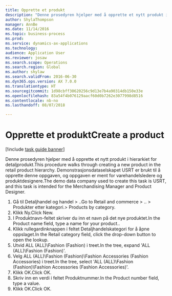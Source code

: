```yaml
--- 
title: Opprette et produkt
description: "Denne prosedyren hjelper med å opprette et nytt produkt i hierarkiet for detaljprodukt."
author: ShylaThompson
manager: AnnBe
ms.date: 11/14/2016
ms.topic: business-process
ms.prod: 
ms.service: dynamics-ax-applications
ms.technology: 
audience: Application User
ms.reviewer: josaw
ms.search.scope: Operations
ms.search.region: Global
ms.author: shylaw
ms.search.validFrom: 2016-06-30
ms.dyn365.ops.version: AX 7.0.0
ms.translationtype: HT
ms.sourcegitcommit: 1d98cbff30620256c9d13e7b4a90314db150e33e
ms.openlocfilehash: 83a54f4b076129aacf60d0b7262e3077998d8516
ms.contentlocale: nb-no
ms.lasthandoff: 08/07/2018

---
```

# <a name="create-a-product"></a><span data-ttu-id="906be-103">Opprette et produkt</span><span class="sxs-lookup"><span data-stu-id="906be-103">Create a product</span></span>

[!include [task guide banner](../../includes/task-guide-banner.md)]

<span data-ttu-id="906be-104">Denne prosedyren hjelper med å opprette et nytt produkt i hierarkiet for detaljprodukt.</span><span class="sxs-lookup"><span data-stu-id="906be-104">This procedure walks through creating a new product in the retail product hierarchy.</span></span> <span data-ttu-id="906be-105">Demonstrasjonsdataselskapet USRT er brukt til å opprette denne oppgaven, og oppgaven er ment for varehandelsledere og produktdesignere.</span><span class="sxs-lookup"><span data-stu-id="906be-105">The demo data company used to create this task is USRT, and this task is intended for the Merchandising Manager and Product Designer.</span></span>

1. <span data-ttu-id="906be-106">Gå til Detaljhandel og handel > ..</span><span class="sxs-lookup"><span data-stu-id="906be-106">Go to Retail and commerce > ..</span></span> <span data-ttu-id="906be-107">> Produkter etter kategori.</span><span class="sxs-lookup"><span data-stu-id="906be-107">> Products by category.</span></span>
2. <span data-ttu-id="906be-108">Klikk Ny.</span><span class="sxs-lookup"><span data-stu-id="906be-108">Click New.</span></span>
3. <span data-ttu-id="906be-109">I Produktnavn-feltet skriver du inn et navn på det nye produktet.</span><span class="sxs-lookup"><span data-stu-id="906be-109">In the Product name field, type a name for your product..</span></span>
4. <span data-ttu-id="906be-110">Klikk rullegardinknappen i feltet Detaljhandelskategori for å åpne oppslaget.</span><span class="sxs-lookup"><span data-stu-id="906be-110">In the Retail category field, click the drop-down button to open the lookup.</span></span>
5. <span data-ttu-id="906be-111">Utvid ALL (ALL)\Fashion (Fashion) i treet.</span><span class="sxs-lookup"><span data-stu-id="906be-111">In the tree, expand 'ALL (ALL)\Fashion (Fashion)'.</span></span>
6. <span data-ttu-id="906be-112">Velg ALL (ALL)\Fashion (Fashion)\Fashion Accessories (Fashion Accessories) i treet.</span><span class="sxs-lookup"><span data-stu-id="906be-112">In the tree, select 'ALL (ALL)\Fashion (Fashion)\Fashion Accessories (Fashion Accessories)'.</span></span>
7. <span data-ttu-id="906be-113">Klikk OK.</span><span class="sxs-lookup"><span data-stu-id="906be-113">Click OK.</span></span>
8. <span data-ttu-id="906be-114">Skriv inn en verdi i feltet Produktnummer.</span><span class="sxs-lookup"><span data-stu-id="906be-114">In the Product number field, type a value.</span></span>
9. <span data-ttu-id="906be-115">Klikk OK.</span><span class="sxs-lookup"><span data-stu-id="906be-115">Click OK.</span></span>


